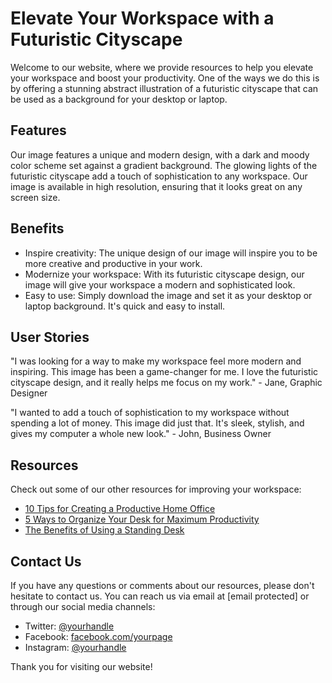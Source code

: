 <!--font:Exo 2-->

# Elevate Your Workspace with a Futuristic Cityscape

Welcome to our website, where we provide resources to help you elevate your workspace and boost your productivity. One of the ways we do this is by offering a stunning abstract illustration of a futuristic cityscape that can be used as a background for your desktop or laptop.

## Features

Our image features a unique and modern design, with a dark and moody color scheme set against a gradient background. The glowing lights of the futuristic cityscape add a touch of sophistication to any workspace. Our image is available in high resolution, ensuring that it looks great on any screen size.

## Benefits

- Inspire creativity: The unique design of our image will inspire you to be more creative and productive in your work.
- Modernize your workspace: With its futuristic cityscape design, our image will give your workspace a modern and sophisticated look.
- Easy to use: Simply download the image and set it as your desktop or laptop background. It's quick and easy to install.

## User Stories

"I was looking for a way to make my workspace feel more modern and inspiring. This image has been a game-changer for me. I love the futuristic cityscape design, and it really helps me focus on my work." - Jane, Graphic Designer

"I wanted to add a touch of sophistication to my workspace without spending a lot of money. This image did just that. It's sleek, stylish, and gives my computer a whole new look." - John, Business Owner

## Resources

Check out some of our other resources for improving your workspace:

- [10 Tips for Creating a Productive Home Office](#)
- [5 Ways to Organize Your Desk for Maximum Productivity](#)
- [The Benefits of Using a Standing Desk](#)

## Contact Us

If you have any questions or comments about our resources, please don't hesitate to contact us. You can reach us via email at [email protected] or through our social media channels:

- Twitter: [@yourhandle](#)
- Facebook: [facebook.com/yourpage](#)
- Instagram: [@yourhandle](#)

Thank you for visiting our website!

<!--

Write me content for website with wallpaper which alt text is:

"A wallpaper featuring an abstract illustration of a futuristic cityscape, with glowing lights and a dark and moody color scheme, set against a gradient background."

The name/title of the page should not be 1:1 copy of the alt text but rather a real content of the website which is using this wallpaper.

- Use markdown format 
- Start with heading
- Heading should be short and concise
- The content should look like a real website 
- The website should not be about the wallpaper, wallpaper is just a related background
- Heading should be contain work "wallpaper" or "background"
- Include real sections like references, contact, user stories, etc. use things relevant to the page purpose.
- Feel free to use structure like headings, bullets, numbering, blockquotes, paragraphs, horizontal lines, etc.
- You can use formatting like bold or _italic_
- You can include UTF-8 emojis
- Links should be only #hash anchors (and you can refer to the document itself)
- Do not include images


---


# Futuristic Cityscape Wallpaper for Your Creative Workspace

Welcome to our website! We provide a stunning abstract wallpaper featuring a futuristic cityscape that will give your workspace a unique and creative vibe. Our wallpaper is perfect for anyone who wants to add a touch of modernity to their desktop or laptop.

## Features

Our wallpaper features an abstract illustration of a futuristic cityscape, with glowing lights and a dark and moody color scheme, set against a gradient background. The wallpaper is available in high resolution, ensuring that it looks great on any screen size.

## Benefits

- Enhance your creativity: The unique design of our wallpaper will inspire you to be more creative and productive in your work.
- Modernize your workspace: With its futuristic cityscape design, our wallpaper will give your workspace a modern and sophisticated look.
- Easy to install: Installing our wallpaper is quick and easy. Simply download the image and set it as your desktop background.

## User Stories

"I was looking for a wallpaper that would help me get into the creative mindset when working on my designs. This wallpaper has been a game-changer for me. I love the futuristic cityscape design, and it really helps me focus on my work." - Jane, Graphic Designer

"I wanted to modernize my workspace and make it look more professional. This wallpaper did just that. It's sleek, stylish, and gives my computer a whole new look." - John, Business Owner

## References

Check out some of our other wallpapers:

- [Mountain Landscape](#)
- [Ocean Waves](#)
- [Galaxy Stars](#)

## Contact Us

If you have any questions or comments about our wallpaper, please don't hesitate to contact us. You can reach us via email at [email protected] or through our social media channels:

- Twitter: [@yourhandle](#)
- Facebook: [facebook.com/yourpage](#)
- Instagram: [@yourhandle](#)

Thank you for visiting our website!


---


Heading should not include word "wallpaper". The website should not be about the wallpaper itself, wallpaper is just a related background, rewrite whole content.


---


# Elevate Your Workspace with a Futuristic Cityscape

Welcome to our website, where we provide resources to help you elevate your workspace and boost your productivity. One of the ways we do this is by offering a stunning abstract illustration of a futuristic cityscape that can be used as a background for your desktop or laptop.

## Features

Our image features a unique and modern design, with a dark and moody color scheme set against a gradient background. The glowing lights of the futuristic cityscape add a touch of sophistication to any workspace. Our image is available in high resolution, ensuring that it looks great on any screen size.

## Benefits

- Inspire creativity: The unique design of our image will inspire you to be more creative and productive in your work.
- Modernize your workspace: With its futuristic cityscape design, our image will give your workspace a modern and sophisticated look.
- Easy to use: Simply download the image and set it as your desktop or laptop background. It's quick and easy to install.

## User Stories

"I was looking for a way to make my workspace feel more modern and inspiring. This image has been a game-changer for me. I love the futuristic cityscape design, and it really helps me focus on my work." - Jane, Graphic Designer

"I wanted to add a touch of sophistication to my workspace without spending a lot of money. This image did just that. It's sleek, stylish, and gives my computer a whole new look." - John, Business Owner

## Resources

Check out some of our other resources for improving your workspace:

- [10 Tips for Creating a Productive Home Office](#)
- [5 Ways to Organize Your Desk for Maximum Productivity](#)
- [The Benefits of Using a Standing Desk](#)

## Contact Us

If you have any questions or comments about our resources, please don't hesitate to contact us. You can reach us via email at [email protected] or through our social media channels:

- Twitter: [@yourhandle](#)
- Facebook: [facebook.com/yourpage](#)
- Instagram: [@yourhandle](#)

Thank you for visiting our website!

-->
